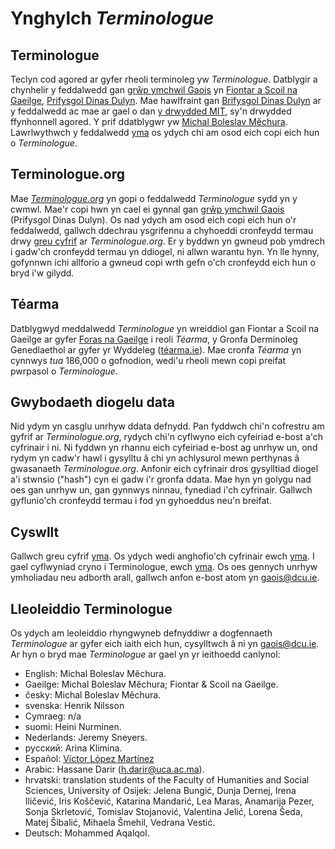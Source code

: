 # Ynghylch *Terminologue*

## Terminologue

Teclyn cod agored ar gyfer rheoli terminoleg yw *Terminologue*. Datblygir a chynhelir y feddalwedd gan [grŵp ymchwil Gaois](https://www.gaois.ie/cy/) yn [Fiontar a Scoil na Gaeilge](https://www.dcu.ie/fiontar_scoilnagaeilge/gaeilge/index.shtml), [Prifysgol Dinas Dulyn](https://www.dcu.ie/). Mae hawlfraint gan [Brifysgol Dinas Dulyn](https://www.dcu.ie/) ar y feddalwedd ac mae ar gael o dan [y drwydded MIT](https://opensource.org/licenses/MIT), sy'n drwydded ffynhonnell agored. Y prif ddatblygwr yw [Michal Boleslav Měchura](https://michmech.github.io/). Lawrlwythwch y feddalwedd [yma](https://github.com/gaois/terminologue) os ydych chi am osod eich copi eich hun o *Terminologue*.

## Terminologue.org

Mae *[Terminologue.org](https://www.terminologue.org/)* yn gopi o feddalwedd *Terminologue* sydd yn y cwmwl. Mae'r copi hwn yn cael ei gynnal gan [grŵp ymchwil Gaois](https://www.gaois.ie/ga/) (Prifysgol Dinas Dulyn). Os nad ydych am osod eich copi eich hun o'r feddalwedd, gallwch ddechrau ysgrifennu a chyhoeddi cronfeydd termau drwy [greu cyfrif](/signup/) ar *Terminologue.org*. Er y byddwn yn gwneud pob ymdrech i gadw'ch cronfeydd termau yn ddiogel, ni allwn warantu hyn. Yn lle hynny, gofynnwn ichi allforio a gwneud copi wrth gefn o'ch cronfeydd eich hun o bryd i'w gilydd.

## Téarma

Datblygwyd meddalwedd *Terminologue* yn wreiddiol gan Fiontar a Scoil na Gaeilge ar gyfer [Foras na Gaeilge](https://www.forasnagaeilge.ie/) i reoli *Téarma*, y Gronfa Derminoleg Genedlaethol ar gyfer yr Wyddeleg ([téarma.ie](https://www.tearma.ie/)). Mae cronfa *Téarma* yn cynnwys *tua* 186,000 o gofnodion, wedi'u rheoli mewn copi preifat pwrpasol o *Terminologue*.

## Gwybodaeth diogelu data

Nid ydym yn casglu unrhyw ddata defnydd. Pan fyddwch chi'n cofrestru am gyfrif ar *Terminologue.org*, rydych chi'n cyflwyno eich cyfeiriad e-bost a'ch cyfrinair i ni. Ni fyddwn yn rhannu eich cyfeiriad e-bost ag unrhyw un, ond rydym yn cadw'r hawl i gysylltu â chi yn achlysurol mewn perthynas â gwasanaeth *Terminologue.org*. Anfonir eich cyfrinair dros gysylltiad diogel a'i stwnsio ("hash") cyn ei gadw i'r gronfa ddata. Mae hyn yn golygu nad oes gan unrhyw un, gan gynnwys ninnau, fynediad i'ch cyfrinair. Gallwch gyflunio'ch cronfeydd termau i fod yn gyhoeddus neu'n breifat.

## Cyswllt

Gallwch greu cyfrif [yma](/signup/). Os ydych wedi anghofio'ch cyfrinair ewch [yma](/forgetpwd/). I gael cyflwyniad cryno i Terminologue, ewch [yma](/docs/intro.cy/). Os oes gennych unrhyw ymholiadau neu adborth arall, gallwch anfon e-bost atom yn <gaois@dcu.ie>.

## Lleoleiddio Terminologue

Os ydych am leoleiddio rhyngwyneb defnyddiwr a dogfennaeth *Terminologue* ar gyfer eich iaith eich hun, cysylltwch â ni yn <gaois@dcu.ie>. Ar hyn o bryd mae *Terminologue* ar gael yn yr ieithoedd canlynol:

- English: Michal Boleslav Měchura.
- Gaeilge: Michal Boleslav Měchura; Fiontar & Scoil na Gaeilge.
- česky: Michal Boleslav Měchura.
- svenska: Henrik Nilsson
- Cymraeg: n/a
- suomi: Heini Nurminen.
- Nederlands: Jeremy Sneyers.
- русский: Arina Klimina.
- Español: [Víctor López Martínez](https://www.linkedin.com/in/translatorvictorlopez/)
- Arabic: Hassane Darir (<h.darir@uca.ac.ma>).
- hrvatski: translation students of the Faculty of Humanities and Social Sciences, University of Osijek: Jelena Bungić, Dunja Dernej, Irena Iličević, Iris Koščević, Katarina Mandarić, Lea Maras, Anamarija Pezer, Sonja Skrletović, Tomislav Stojanović, Valentina Jelić, Lorena Šeda, Matej Šibalić, Mihaela Šmehil, Vedrana Vestić.
- Deutsch: Mohammed Aqalqol.
